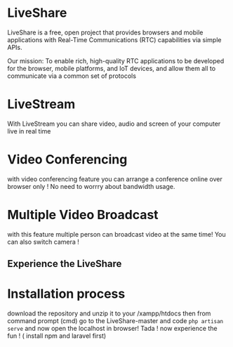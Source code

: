 # LiveShare
LiveShare is a free, open project that provides browsers and mobile applications with Real-Time Communications (RTC) capabilities via simple APIs.  


Our mission: To enable rich, high-quality RTC applications to be developed for the browser, mobile platforms, and IoT devices, and allow them all to communicate via a common set of protocols


# LiveStream
With LiveStream you can share video, audio and screen of your computer live in real time 

# Video Conferencing 
with video conferencing feature you can arrange a conference online over browser only ! No need to worrry about bandwidth usage.

# Multiple Video Broadcast 
with this feature multiple person can broadcast video at the  same time! You can also switch camera ! 

## Experience the LiveShare


# Installation process
download the repository and unzip it to your /xampp/htdocs
then from command prompt (cmd) go to the LiveShare-master and code ``` php artisan serve ``` and now open the localhost in browser!
Tada ! now experience the fun ! 
( install npm and laravel first)

